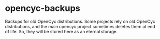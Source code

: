 # opencyc-backups
Backups for old OpenCyc distributions. Some projects rely on old OpenCyc distributions, and the main opencyc project sometimes deletes them at end of life. So, they will be stored here as an eternal storage.
